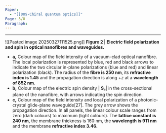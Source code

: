 ```yaml
---
Paper:
  - "[[009-Chiral quantum optics]]"
Page: 3/8
Paragraph:
---
```


---
![[Pasted image 20250327111525.png]]
**Figure 2 | Electric field polarization and spin in optical nanofibres and waveguides.** 
- **a,** Colour map of the field intensity of a vacuum-clad optical nanofibre. The local polarization is represented by blue, red and black arrows to indicate the two circular in-plane polarizations (blue and red) and linear polarization (black). The radius of the **fibre is 250 nm**, its **refractive index is 1.45** and the propagation direction is along $+ z$ at a **wavelength of 852 nm**. 
- **b,** Colour map of the electric spin density | $\textbf{S}_\varepsilon$|  in the cross-sectional plane of the nanofibre, with arrows indicating the spin direction. 
- **c,** Colour map of the field intensity and local polarization of a photonic-crystal glide-plane waveguide[27]. The grey arrow shows the propagation direction. In all panels, the linear colour scale ranges from zero (dark colours) to maximum (light colours). The **lattice constant is 240 nm**, the membrane thickness is 160 nm, the **wavelength is 911 nm** and the membrane **refractive index 3.46**.